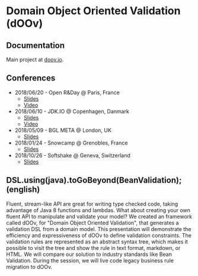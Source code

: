# Domain Object Oriented Validation (dOOv)

## Documentation

Main project at [doov.io](https://doov.io/).

## Conferences

- 2018/06/20 - Open R&Day @ Paris, France
    - [Slides](https://dubreuia.github.io/alexandredubreuil.com/conferences/domain-object-oriented-validation-doov/dsl_to_go_beyond_bean_validation_openrday.html)
    - [Video](https://www.youtube.com/watch?v=a0PJ3NuSA_c) 
- 2018/06/10 - JDK.IO @ Copenhagen, Danmark
    - [Slides](https://dubreuia.github.io/alexandredubreuil.com/conferences/domain-object-oriented-validation-doov/dsl_to_go_beyond_bean_validation_jdk_io.html)
    - [Video](https://www.youtube.com/watch?v=2R1ByMSVHa8) 
- 2018/05/09 - BGL META @ London, UK
    - [Slides](https://dubreuia.github.io/alexandredubreuil.com/conferences/domain-object-oriented-validation-doov/dsl_to_go_beyond_bean_validation_meta.html)
- 2018/01/24 - Snowcamp @ Grenobles, France
    - [Slides](https://dubreuia.github.io/alexandredubreuil.com/conferences/domain-object-oriented-validation-doov/dsl_to_go_beyond_bean_validation_snowcamp.html)
- 2018/10/26 - Softshake @ Geneva, Switzerland
    - [Slides](https://dubreuia.github.io/alexandredubreuil.com/conferences/domain-object-oriented-validation-doov/dsl_to_go_beyond_bean_validation_softshake.html)

## DSL.using(java).toGoBeyond(BeanValidation); (english)

Fluent, stream-like API are great for writing type checked code, taking advantage of Java 8 functions and lambdas. What about creating your own fluent API to manipulate and validate your model? We created an framework called dOOv, for "Domain Object Oriented Validation", that generates a validation DSL from a domain model. This presentation will demonstrate the efficiency and expressiveness of dOOv to define validation constraints. The validation rules are represented as an abstract syntax tree, which makes it possible to visit the tree and show the rule in text format, markdown, or HTML. We will compare our solution to industry standards like Bean Validation. During the session, we will live code legacy business rule migration to dOOv.

